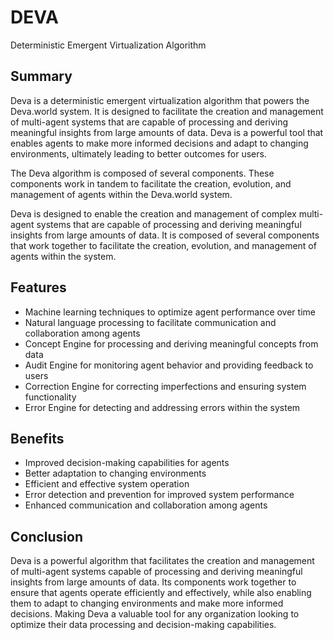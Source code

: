 # DEVA

Deterministic Emergent Virtualization Algorithm

## Summary

Deva is a deterministic emergent virtualization algorithm that powers the Deva.world system. It is designed to facilitate the creation and management of multi-agent systems that are capable of processing and deriving meaningful insights from large amounts of data. Deva is a powerful tool that enables agents to make more informed decisions and adapt to changing environments, ultimately leading to better outcomes for users.

The Deva algorithm is composed of several components. These components work in tandem to facilitate the creation, evolution, and management of agents within the Deva.world system.

Deva is designed to enable the creation and management of complex multi-agent systems that are capable of processing and deriving meaningful insights from large amounts of data. It is composed of several components that work together to facilitate the creation, evolution, and management of agents within the system.

## Features

- Machine learning techniques to optimize agent performance over time
- Natural language processing to facilitate communication and collaboration among agents
- Concept Engine for processing and deriving meaningful concepts from data
- Audit Engine for monitoring agent behavior and providing feedback to users
- Correction Engine for correcting imperfections and ensuring system functionality
- Error Engine for detecting and addressing errors within the system

## Benefits

- Improved decision-making capabilities for agents
- Better adaptation to changing environments
- Efficient and effective system operation
- Error detection and prevention for improved system performance
- Enhanced communication and collaboration among agents

## Conclusion

Deva is a powerful algorithm that facilitates the creation and management of multi-agent systems capable of processing and deriving meaningful insights from large amounts of data. Its components work together to ensure that agents operate efficiently and effectively, while also enabling them to adapt to changing environments and make more informed decisions. Making Deva a valuable tool for any organization looking to optimize their data processing and decision-making capabilities.
